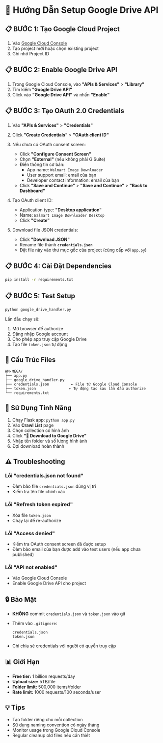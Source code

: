 # 🔧 Hướng Dẫn Setup Google Drive API

## 📋 **BƯỚC 1: Tạo Google Cloud Project**

1. Vào [Google Cloud Console](https://console.cloud.google.com/)
2. Tạo project mới hoặc chọn existing project
3. Ghi nhớ Project ID

## 📋 **BƯỚC 2: Enable Google Drive API**

1. Trong Google Cloud Console, vào **"APIs & Services"** > **"Library"**
2. Tìm kiếm **"Google Drive API"**
3. Click vào **"Google Drive API"** và nhấn **"Enable"**

## 📋 **BƯỚC 3: Tạo OAuth 2.0 Credentials**

1. Vào **"APIs & Services"** > **"Credentials"**
2. Click **"Create Credentials"** > **"OAuth client ID"**
3. Nếu chưa có OAuth consent screen:
   - Click **"Configure Consent Screen"**
   - Chọn **"External"** (nếu không phải G Suite)
   - Điền thông tin cơ bản:
     - App name: `Walmart Image Downloader`
     - User support email: email của bạn
     - Developer contact information: email của bạn
   - Click **"Save and Continue"** > **"Save and Continue"** > **"Back to Dashboard"**

4. Tạo OAuth client ID:
   - Application type: **"Desktop application"**
   - Name: `Walmart Image Downloader Desktop`
   - Click **"Create"**

5. Download file JSON credentials:
   - Click **"Download JSON"**
   - Rename file thành **`credentials.json`**
   - Đặt file này vào thư mục gốc của project (cùng cấp với `app.py`)

## 📋 **BƯỚC 4: Cài Đặt Dependencies**

```bash
pip install -r requirements.txt
```

## 📋 **BƯỚC 5: Test Setup**

```bash
python google_drive_handler.py
```

Lần đầu chạy sẽ:
1. Mở browser để authorize
2. Đăng nhập Google account
3. Cho phép app truy cập Google Drive
4. Tạo file `token.json` tự động

## 📁 **Cấu Trúc Files**

```
WM-MEGA/
├── app.py
├── google_drive_handler.py
├── credentials.json          ← File từ Google Cloud Console
├── token.json               ← Tự động tạo sau lần đầu authorize
└── requirements.txt
```

## 🚀 **Sử Dụng Tính Năng**

1. Chạy Flask app: `python app.py`
2. Vào **Crawl List** page
3. Chọn collection có hình ảnh
4. Click **"📱 Download to Google Drive"**
5. Nhập tên folder và số lượng hình ảnh
6. Đợi download hoàn thành

## ⚠️ **Troubleshooting**

### **Lỗi "credentials.json not found"**
- Đảm bảo file `credentials.json` đúng vị trí
- Kiểm tra tên file chính xác

### **Lỗi "Refresh token expired"**
- Xóa file `token.json`
- Chạy lại để re-authorize

### **Lỗi "Access denied"**
- Kiểm tra OAuth consent screen đã được setup
- Đảm bảo email của bạn được add vào test users (nếu app chưa published)

### **Lỗi "API not enabled"**
- Vào Google Cloud Console
- Enable Google Drive API cho project

## 🔒 **Bảo Mật**

- **KHÔNG** commit `credentials.json` và `token.json` vào git
- Thêm vào `.gitignore`:
  ```
  credentials.json
  token.json
  ```

- Chỉ chia sẻ credentials với người có quyền truy cập

## 📊 **Giới Hạn**

- **Free tier:** 1 billion requests/day
- **Upload size:** 5TB/file
- **Folder limit:** 500,000 items/folder
- **Rate limit:** 1000 requests/100 seconds/user

## 💡 **Tips**

- Tạo folder riêng cho mỗi collection
- Sử dụng naming convention có ngày tháng
- Monitor usage trong Google Cloud Console
- Regular cleanup old files nếu cần thiết
